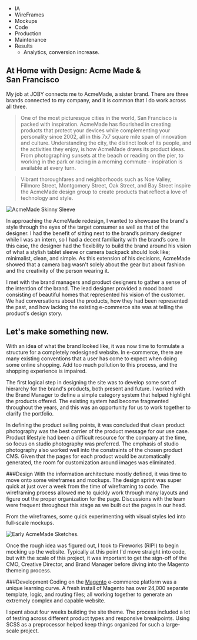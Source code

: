 * IA
* WireFrames
* Mockups
* Code
* Production
* Maintenance
* Results
  * Analytics, conversion increase.


## At Home with Design: Acme Made & San&nbsp;Francisco

My job at JOBY connects me to AcmeMade, a sister brand.  There are three brands connected to my company, and it is common that I do work across all three.

> One of the most picturesque cities in the world, San Francisco is packed with inspiration. AcmeMade has flourished in creating products that protect your devices while complementing your personality since 2002, all in this 7x7 square mile span of innovation and culture. Understanding the city, the distinct look of its people, and the activities they enjoy, is how AcmeMade draws its product ideas. From photographing sunsets at the beach or reading on the pier, to working in the park or racing in a morning commute - inspiration is available at every turn.

> Vibrant thoroughfares and neighborhoods such as Noe Valley, Fillmore Street, Montgomery Street, Oak Street, and Bay Street inspire the AcmeMade design group to create products that reflect a love of technology and style.

![AcmeMade Skinny Sleeve](http://joeyhiller.elasticbeanstalk.com/images/project/acmemade/SkinnySleeveHome.jpg "AcmeMade Skinny Sleeve")

In approaching the AcmeMade redesign, I wanted to showcase the brand's style through the eyes of the target consumer as well as that of the designer. I had the benefit of sitting next to the brand’s primary designer while I was an intern, so I had a decent familiarity with the brand’s core. In this case, the designer had the flexibility to build the brand around his vision of what a stylish tablet sleeve or camera backpack should look like; minimalist, clean, and simple. As this extension of his decisions, AcmeMade showed that a camera bag wasn't solely about the gear but about fashion and the creativity of the person wearing it.

I met with the brand managers and product designers to gather a sense of the intention of the brand. The lead designer provided a mood board consisting of beautiful homes that represented his vision of the customer. We had conversations about the products, how they had been represented the past, and how lacking the existing e-commerce site was at telling the product's design story.

## Let's make something new.
With an idea of what the brand looked like, it was now time to formulate a structure for a completely redesigned website.
In e-commerce, there are many existing conventions that a user has come to expect when doing some online shopping. Add too much pollution to this process, and the shopping experience is impaired.

The first logical step in designing the site was to develop some sort of hierarchy for the brand's products, both present and future. I worked with the Brand Manager to define a simple category system that helped highlight the products offered. The existing system had become fragmented throughout the years, and this was an opportunity for us to work together to clarify the portfolio.

In defining the product selling points, it was concluded that clean product photography was the best carrier of the product message for our use case. Product lifestyle had been a difficult resource for the company at the time, so focus on studio photography was preferred.
The emphasis of studio photography also worked well into the constraints of the chosen product CMS. Given that the pages for each product would be automatically generated, the room for customization around images was eliminated.

###Design
With the information architecture mostly defined, it was time to move onto some wireframes and mockups. The design sprint was super quick at just over a week from the time of wireframing to code. The wireframing process allowed me to quickly work through many layouts and figure out the proper organization for the page. Discussions with the team were frequent throughout this stage as we built out the pages in our head.

From the wireframes, some quick experimenting with visual styles led into full-scale mockups.

![Early AcmeMade Sketches.](http://joeyhiller.elasticbeanstalk.com/images/project/acmemade/projectImage.jpg "Early AcmeMade Sketches.")

Once the rough idea was figured out, I took to Fireworks (RIP!) to begin mocking up the website. Typically at this point I'd move straight into code, but with the scale of this project, it was important to get the sign-off of the CMO, Creative Director, and Brand Manager before diving into the Magento themeing process.

###Development
Coding on the [Magento](magento.com) e-commerce platform was a unique learning curve. A fresh install of Magento has over 24,000 separate template, logic, and routing files; all working together to generate an extremely complex and capable website.

I spent about four weeks building the site theme. The process included a lot of testing across different product types and responsive breakpoints. Using SCSS as a preprocessor helped keep things organized for such a large-scale project.
